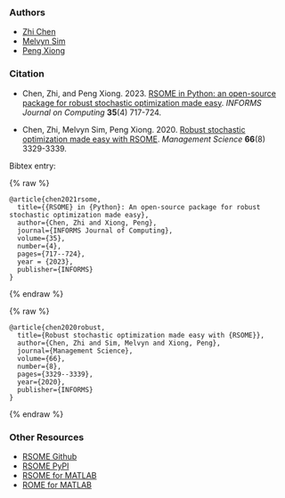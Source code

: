 
### Authors
- [Zhi Chen](https://www.bschool.cuhk.edu.hk/staff/chen-zhi/)
- [Melvyn Sim](https://bizfaculty.nus.edu.sg/faculty-details/?profId=127)
- [Peng Xiong](https://bizfaculty.nus.edu.sg/faculty-details/?profId=543)

### Citation
- Chen, Zhi, and Peng Xiong. 2023. [RSOME in Python: an open-source package for robust stochastic optimization made easy](https://pubsonline.informs.org/doi/abs/10.1287/ijoc.2023.1291). <i>INFORMS Journal on Computing</i> <b>35</b>(4) 717-724.

- Chen, Zhi, Melvyn Sim, Peng Xiong. 2020. [Robust stochastic optimization made easy with RSOME](https://pubsonline.informs.org/doi/abs/10.1287/mnsc.2020.3603). <i>Management Science</i> <b>66</b>(8) 3329-3339.

Bibtex entry:

{% raw %}
```
@article{chen2021rsome,
  title={{RSOME} in {Python}: An open-source package for robust stochastic optimization made easy},
  author={Chen, Zhi and Xiong, Peng},
  journal={INFORMS Journal of Computing},
  volume={35},
  number={4},
  pages={717--724},
  year = {2023},
  publisher={INFORMS}
}
```
{% endraw %}

{% raw %}
```
@article{chen2020robust,
  title={Robust stochastic optimization made easy with {RSOME}},
  author={Chen, Zhi and Sim, Melvyn and Xiong, Peng},
  journal={Management Science},
  volume={66},
  number={8},
  pages={3329--3339},
  year={2020},
  publisher={INFORMS}
}
```
{% endraw %}

### Other Resources
- [RSOME Github](https://github.com/XiongPengNUS/rsome)
- [RSOME PyPI](https://pypi.org/project/rsome/)
- [RSOME for MATLAB](https://www.rsomerso.com/)
- [ROME for MATLAB](https://robustopt.com/)
